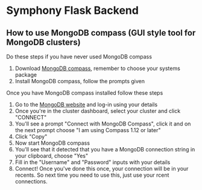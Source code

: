 # Symphony Flask Backend


## How to use MongoDB compass (GUI style tool for MongoDB clusters)
Do these steps if you have never used MongoDB compass
1. Download [MongoDB compass](https://www.mongodb.com/download-center?jmp=hero#compass), remember to choose your systems package
2. Install MongoDB compass, follow the prompts given

Once you have MongoDB compass installed follow these steps
1. Go to the [MongoDB website](https://www.mongodb.com/) and log-in using your details 
2. Once you're in the cluster dashboard, select your cluster and click "CONNECT"
3. You'll see a prompt "Connect with MongoDB Compass", click it and on the next prompt choose "I am using Compass 1.12 or later"
4. Click "Copy"
5. Now start MongoDB compass 
6. You'll see that it detected that you have a MongoDB connection string in your clipboard, choose "Yes"
7. Fill in the "Username" and "Password" inputs with your details
8. Connect!
Once you've done this once, your connection will be in your recents. So next time you need to use this, just use your rcent connections.
